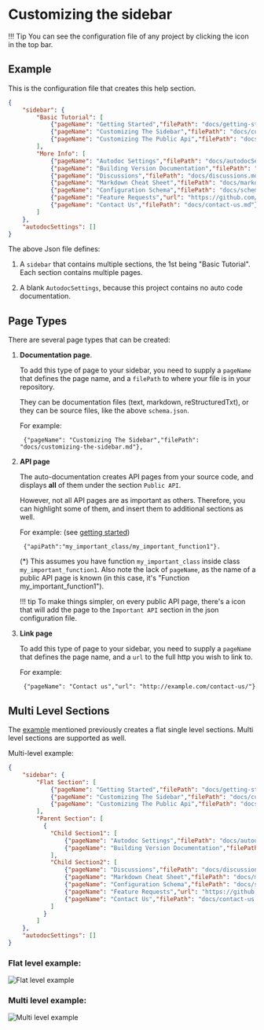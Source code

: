 Customizing the sidebar
=======================

!!! Tip
    You can see the configuration file of any project by clicking the <code><i class="fa fa-wrench"></i></code> icon in the top bar.

Example
-------
This is the configuration file that creates this help section. 

```JSON
{
    "sidebar": {
        "Basic Tutorial": [
            {"pageName": "Getting Started","filePath": "docs/getting-started.md"},
            {"pageName": "Customizing The Sidebar","filePath": "docs/customizing-the-sidebar.md"},
            {"pageName": "Customizing The Public Api","filePath": "docs/customizing-the-public-api.md"}
        ],
        "More Info": [
            {"pageName": "Autodoc Settings","filePath": "docs/autodocSettings-full-list.md"},
            {"pageName": "Building Version Documentation","filePath": "docs/building-version-documentation.md"},
            {"pageName": "Discussions","filePath": "docs/discussions.md"},
            {"pageName": "Markdown Cheat Sheet","filePath": "docs/markdown-cheat-sheet.md"},
            {"pageName": "Configuration Schema","filePath": "docs/schema.json"},
            {"pageName": "Feature Requests","url": "https://github.com/erez-o/doxiz/issues"},
            {"pageName": "Contact Us","filePath": "docs/contact-us.md"}
        ]
    },
    "autodocSettings": []
}
```

The above Json file defines:

1.  A `sidebar` that contains multiple sections, the 1st being "Basic Tutorial". Each section contains multiple pages.

2.  A blank `AutodocSettings`, because this project contains no auto code documentation.


Page Types
----------
There are several page types that can be created:

1. **Documentation page**.

    To add this type of page to your sidebar, you need to supply a `pageName` that defines the page name, and a `filePath` to where your file is in your repository.

    They can be documentation files (text, markdown, reStructuredTxt), or they can be source files, like the above `schema.json`.
    
    For example:
    
        {"pageName": "Customizing The Sidebar","filePath": "docs/customizing-the-sidebar.md"},


2. **API page**

    The auto-documentation creates API pages from your source code, and displays **all** of them under the section `Public API`.
     
    However, not all API pages are as important as others. Therefore, you can highlight some of them, and insert them to additional sections as well.
    
    For example: (see [getting started](http://doxiz.com/getting_started/#configuration-file))
     
        {"apiPath":"my_important_class/my_important_function1"}.
    
    (*) This assumes you have function `my_important_class` inside class `my_important_function1`. Also note the lack of `pageName`, as the name of a public API page is known (in this case, it's "Function my_important_function1").

    !!! tip
        To make things simpler, on every public API page, there's a <code><i class="fa fa-star-o"></i></code> icon that will add the page to the `Important API` section in the json configuration file.

3. **Link page**

    To add this type of page to your sidebar, you need to supply a `pageName` that defines the page name, and a `url` to the full http you wish to link to. 
    
    For example: 
    
        {"pageName": "Contact us","url": "http://example.com/contact-us/"}
        
        
Multi Level Sections
--------------------

The [example](#example) mentioned previously creates a flat single level sections. Multi level sections are supported as well.

Multi-level example:

```JSON
{
    "sidebar": {
        "Flat Section": [
            {"pageName": "Getting Started","filePath": "docs/getting-started.md"},
            {"pageName": "Customizing The Sidebar","filePath": "docs/customizing-the-sidebar.md"},
            {"pageName": "Customizing The Public Api","filePath": "docs/customizing-the-public-api.md"}
        ],
        "Parent Section": [
          {
            "Child Section1": [
                {"pageName": "Autodoc Settings","filePath": "docs/autodocSettings-full-list.md"},
                {"pageName": "Building Version Documentation","filePath": "docs/building-version-documentation.md"}
            ],
            "Child Section2": [
                {"pageName": "Discussions","filePath": "docs/discussions.md"},
                {"pageName": "Markdown Cheat Sheet","filePath": "docs/markdown-cheat-sheet.md"},
                {"pageName": "Configuration Schema","filePath": "docs/schema.json"},
                {"pageName": "Feature Requests","url": "https://github.com/erez-o/doxiz/issues"},
                {"pageName": "Contact Us","filePath": "docs/contact-us.md"}
            ]
          }
        ]
    },
    "autodocSettings": []
}
```

### Flat level example:

![Flat level example](https://raw.githubusercontent.com/erez-o/try-help/master/images/docs-single_level_sidebar.png)

### Multi level example:

![Multi level example](https://raw.githubusercontent.com/erez-o/try-help/master/images/docs-multi_level_sidebar.png)